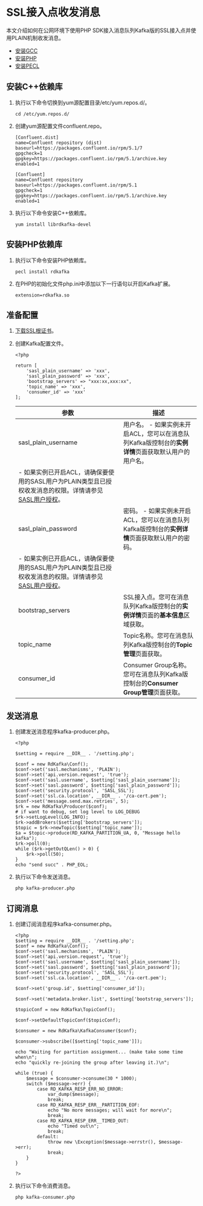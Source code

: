 # SSL接入点收发消息

本文介绍如何在公网环境下使用PHP SDK接入消息队列Kafka版的SSL接入点并使用PLAIN机制收发消息。

-   [安装GCC](https://gcc.gnu.org/install/)
-   [安装PHP](https://www.php.net/downloads)
-   [安装PECL](https://www.php.net/manual/en/install.pecl.downloads.php)

## 安装C++依赖库

1.  执行以下命令切换到yum源配置目录/etc/yum.repos.d/。

    ```
    cd /etc/yum.repos.d/
    ```

2.  创建yum源配置文件confluent.repo。

    ```
    [Confluent.dist]
    name=Confluent repository (dist)
    baseurl=https://packages.confluent.io/rpm/5.1/7
    gpgcheck=1
    gpgkey=https://packages.confluent.io/rpm/5.1/archive.key
    enabled=1
    
    [Confluent]
    name=Confluent repository
    baseurl=https://packages.confluent.io/rpm/5.1
    gpgcheck=1
    gpgkey=https://packages.confluent.io/rpm/5.1/archive.key
    enabled=1
    ```

3.  执行以下命令安装C++依赖库。

    ```
    yum install librdkafka-devel
    ```


## 安装PHP依赖库

1.  执行以下命令安装PHP依赖库。

    ```
    pecl install rdkafka
    ```

2.  在PHP的初始化文件php.ini中添加以下一行语句以开启Kafka扩展。

    ```
    extension=rdkafka.so
    ```


## 准备配置

1.  [下载SSL根证书](https://code.aliyun.com/alikafka/aliware-kafka-demos/raw/master/kafka-php-demo/vpc-ssl/ca-cert.pem)。

2.  创建Kafka配置文件。

    ```
    <?php
    
    return [
        'sasl_plain_username' => 'xxx',
        'sasl_plain_password' => 'xxx',
        'bootstrap_servers' => "xxx:xx,xxx:xx",
        'topic_name' => 'xxx',
        'consumer_id' => 'xxx'
    ];
    ```

    |参数|描述|
    |--|--|
    |sasl\_plain\_username|用户名。    -   如果实例未开启ACL，您可以在消息队列Kafka版控制台的**实例详情**页面获取默认用户的用户名。
    -   如果实例已开启ACL，请确保要使用的SASL用户为PLAIN类型且已授权收发消息的权限。详情请参见[SASL用户授权](/cn.zh-CN/权限控制/SASL用户授权.md)。 |
    |sasl\_plain\_password|密码。    -   如果实例未开启ACL，您可以在消息队列Kafka版控制台的**实例详情**页面获取默认用户的密码。
    -   如果实例已开启ACL，请确保要使用的SASL用户为PLAIN类型且已授权收发消息的权限。详情请参见[SASL用户授权](/cn.zh-CN/权限控制/SASL用户授权.md)。 |
    |bootstrap\_servers|SSL接入点。您可在消息队列Kafka版控制台的**实例详情**页面的**基本信息**区域获取。|
    |topic\_name|Topic名称。您可在消息队列Kafka版控制台的**Topic管理**页面获取。|
    |consumer\_id|Consumer Group名称。您可在消息队列Kafka版控制台的**Consumer Group管理**页面获取。|


## 发送消息

1.  创建发送消息程序kafka-producer.php。

    ```
    <?php
    
    $setting = require __DIR__ . '/setting.php';
    
    $conf = new RdKafka\Conf();
    $conf->set('sasl.mechanisms', 'PLAIN');
    $conf->set('api.version.request', 'true');
    $conf->set('sasl.username', $setting['sasl_plain_username']);
    $conf->set('sasl.password', $setting['sasl_plain_password']);
    $conf->set('security.protocol', 'SASL_SSL');
    $conf->set('ssl.ca.location', __DIR__ . '/ca-cert.pem');
    $conf->set('message.send.max.retries', 5);
    $rk = new RdKafka\Producer($conf);
    # if want to debug, set log level to LOG_DEBUG
    $rk->setLogLevel(LOG_INFO);
    $rk->addBrokers($setting['bootstrap_servers']);
    $topic = $rk->newTopic($setting['topic_name']);
    $a = $topic->produce(RD_KAFKA_PARTITION_UA, 0, "Message hello kafka");
    $rk->poll(0);
    while ($rk->getOutQLen() > 0) {
        $rk->poll(50);
    }
    echo "send succ" . PHP_EOL;
    ```

2.  执行以下命令发送消息。

    ```
    php kafka-producer.php
    ```


## 订阅消息

1.  创建订阅消息程序kafka-consumer.php。

    ```
    <?php
    $setting = require __DIR__ . '/setting.php';
    $conf = new RdKafka\Conf();
    $conf->set('sasl.mechanisms', 'PLAIN');
    $conf->set('api.version.request', 'true');
    $conf->set('sasl.username', $setting['sasl_plain_username']);
    $conf->set('sasl.password', $setting['sasl_plain_password']);
    $conf->set('security.protocol', 'SASL_SSL');
    $conf->set('ssl.ca.location', __DIR__ . '/ca-cert.pem');
    
    $conf->set('group.id', $setting['consumer_id']);
    
    $conf->set('metadata.broker.list', $setting['bootstrap_servers']);
    
    $topicConf = new RdKafka\TopicConf();
    
    $conf->setDefaultTopicConf($topicConf);
    
    $consumer = new RdKafka\KafkaConsumer($conf);
    
    $consumer->subscribe([$setting['topic_name']]);
    
    echo "Waiting for partition assignment... (make take some time when\n";
    echo "quickly re-joining the group after leaving it.)\n";
    
    while (true) {
        $message = $consumer->consume(30 * 1000);
        switch ($message->err) {
            case RD_KAFKA_RESP_ERR_NO_ERROR:
                var_dump($message);
                break;
            case RD_KAFKA_RESP_ERR__PARTITION_EOF:
                echo "No more messages; will wait for more\n";
                break;
            case RD_KAFKA_RESP_ERR__TIMED_OUT:
                echo "Timed out\n";
                break;
            default:
                throw new \Exception($message->errstr(), $message->err);
                break;
        }
    }
    
    ?>
    ```

2.  执行以下命令消费消息。

    ```
    php kafka-consumer.php
    ```


